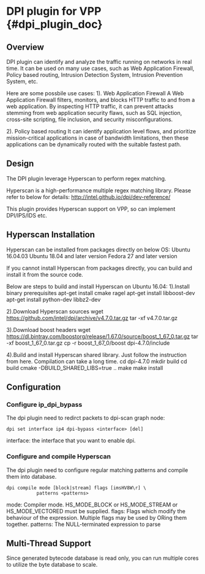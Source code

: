 # DPI plugin for VPP    {#dpi_plugin_doc}

## Overview

DPI plugin can identify and analyze the traffic running on networks in real time.
It can be used on many use cases, such as Web Application Firewall,
Policy based routing, Intrusion Detection System, Intrusion Prevention System, etc.

Here are some possbile use cases:
1). Web Application Firewall
A Web Application Firewall filters, monitors, and blocks HTTP traffic
to and from a web application. By inspecting HTTP traffic, it can
prevent attacks stemming from web application security flaws, such as SQL injection,
cross-site scripting, file inclusion, and security misconfigurations.

2). Policy based routing
It can identify application level flows, and prioritize mission-critical applications
in case of bandwidth limitations, then these applications can be dynamically routed
with the suitable fastest path.

## Design

The DPI plugin leverage Hyperscan to perform regex matching.

Hyperscan is a high-performance multiple regex matching library.
Please refer to below for details:
http://intel.github.io/dpi/dev-reference/

This plugin provides Hyperscan support on VPP, so can implement DPI/IPS/IDS etc.

## Hyperscan Installation

Hyperscan can be installed from packages directly on below OS:
  Ubuntu 16.04.03
  Ubuntu 18.04 and later version
  Fedora 27 and later version

If you cannot install Hyperscan from packages directly,
you can build and install it from the source code.

Below are steps to build and install Hyperscan on Ubuntu 16.04:
1).Install binary prerequisites
apt-get install cmake ragel
apt-get install libboost-dev
apt-get install python-dev libbz2-dev

2).Download Hyperscan sources
wget https://github.com/intel/dpi/archive/v4.7.0.tar.gz
tar -xf v4.7.0.tar.gz

3).Download boost headers
wget https://dl.bintray.com/boostorg/release/1.67.0/source/boost_1_67_0.tar.gz
tar -xf boost_1_67_0.tar.gz
cp -r boost_1_67_0/boost dpi-4.7.0/include

4).Build and install Hyperscan shared library.
   Just follow the instruction from here. Compilation can take a long time.
cd dpi-4.7.0
mkdir build
cd build
cmake -DBUILD_SHARED_LIBS=true ..
make
make install


## Configuration

### Configure ip_dpi_bypass

The dpi plugin need to redirct packets to dpi-scan graph node:

	dpi set interface ip4 dpi-bypass <interface> [del]

interface: the interface that you want to enable dpi.


### Configure and compile Hyperscan

The dpi plugin need to configure regular matching patterns
and compile them into database.

    dpi compile mode [block|stream] flags [imsHV8W\r] \
               patterns <patterns>

mode: Compiler mode.
      HS_MODE_BLOCK or HS_MODE_STREAM or HS_MODE_VECTORED must be supplied.
flags: Flags which modify the behaviour of the expression.
       Multiple flags may be used by ORing them together.
patterns: The NULL-terminated expression to parse


## Multi-Thread Support
Since generated bytecode database is read only, you can run multiple cores
to utilize the byte database to scale.




